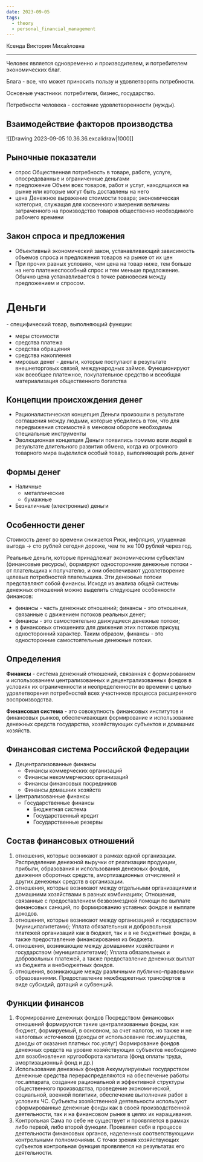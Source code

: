 ```yaml
---
date: 2023-09-05
tags:
  - theory
  - personal_financial_management
---
```


Ксенда Виктория Михайловна

---

Человек является одновременно и производителем, и потребителем экономических благ.

Блага - все, что может приносить пользу и удовлетворять потребности.

Основные участники: потребители, бизнес, государство.

Потребности человека - состояние удовлетворенности (нужды).

## Взаимодействие факторов производства
![[Drawing 2023-09-05 10.36.36.excalidraw|1000]]

## Рыночные показатели
- спрос
  Общественная потребность в товаре, работе, услуге, опосредованные и ограниченные деньгами
- предложение
  Объем всех товаров, работ и услуг, находящихся на рынке или которые могут быть доставлены на него
- цена
  Денежное выражение стоимости товара; экономическая категория, служащая для косвенного измерения величины затраченного на производство товаров общественно необходимого рабочего времени

## Закон спроса и предложения
- Объективный экономический закон, устанавливающий зависимость объемов спроса и предложения товаров на рынке от их цен
- При прочих равных условиях, чем цена на товар ниже, тем больше на него платежеспособный спрос и тем меньше предложение. Обычно цена устанавливается в точке равновесия между предложением и спросом.

# Деньги
\- специфический товар, выполняющий функции:
- меры стоимости
- средства платежа
- средства обращения
- средства накопления
- мировых денег
  \- деньги, которые поступают в результате внешнеторговых связей, международных займов. Функционируют как всеобщее платежное, покупательное средство и всеобщая материализация общественного богатства

## Концепции происхождения денег
- Рационалистическая концепция
  Деньги произошли в результате соглашения между людьми, которые убедились в том, что для передвижения стоимостей в меновом обороте необходимы специальные инструменты
- Эволюционная концепция
  Деньги появились помимо воли людей в результате длительного развития обмена, когда из огромного товарного мира выделился особый товар, выполняющий роль денег

## Формы денег
- Наличные
	- металлические
	- бумажные
- Безналичные (электронные) деньги

## Особенности денег
Стоимость денег во времени снижается
Риск, инфляция, упущенная выгода -> сто рублей сегодня дороже, чем те же 100 рублей через год.

Реальные деньги, которые принадлежат экономическим субъектам (финансовые ресурсы), формируют односторонние денежные потоки - от плательщика к получателю, и они обеспечивают удовлетворение целевых потребностей плательщика. Эти денежные потоки представляют собой финансы.
Исходя из анализа общей системы денежных отношений можно выделить следующие особенности финансов:
- финансы - часть денежных отношений; финансы - это отношения, связанные с движением потоков реальных денег;
- финансы - это самостоятельно движущиеся денежные потоки;
- в финансовых отношениях для движения этих потоков присущ односторонний характер. Таким образом, финансы - это односторонние самостоятельные денежные потоки.

## Определения
**Финансы** - система денежный отношений, связанная с формированием и использованием централизованных и децентрализованных фондов в условиях их ограниченности и неопределенности во времени с целью удовлетворения потребностей всех участников процесса расширенного воспроизводства.

**Финансовая система** - это совокупность финансовых институтов и финансовых рынков, обеспечивающих формирование и использование денежных средств государства, хозяйствующих субъектов и домашних хозяйств.

## Финансовая система Российской Федерации
- Децентрализованные финансы
	- Финансы коммерческих организаций
	- Финансы некоммерческих организаций
	- Финансы финансовых посредников
	- Финансы домашних хозяйств
- Централизованные финансы
	- Государственные финансы
		- Бюджетная система
		- Государственный кредит
		- Государственные резервы

## Состав финансовых отношений
1) отношения, которые возникают в рамках одной организации.
   Распределение денежной выручки от реализации продукции, прибыли, образования и использования денежных фондов, движения оборотных средств, амортизационных отчислений и других денежных средств в организации.
2) отношения, которые возникают между отдельными организациями и домашними хозяйствами в разных комбинациях;
   Отношения, связанные с предоставлением безвозмездной помощи по выплате финансовых санкций, по формированию уставных фондов и выплате доходов.
3) отношения, которые возникают между организацией и государством (муниципалитетами);
   Уплата обязательных и добровольных платежей организаций как в бюджет, так и в не бюджетные фонды, а также предоставление финансирования из бюджета.
4) отношения, возникающие между домашними хозяйствами и государством (муниципалитетами);
   Уплата обязательных и добровольных платежей, а также предоставление денежных выплат из бюджета и внебюджетных фондов.
5) отношения, возникающие между различными публично-правовыми образованиями.
   Предоставление межбюджетных трансфертов в виде субсидий, дотаций и субвенций.

## Функции финансов
1. Формирование денежных фондов
   Посредством финансовых отношений формируются такие централизованные фонды, как бюджет, формируемый, в основном, за счет налогов, но также и не налоговых источников (доходы от использование гос.имущества, доходы от оказания платных гос.услуг)
   Формирование фондов денежных средств на уровне хозяйствующих субъектов необходимо для возобновления кругооборота капитала (фонд оплаты труда, амортизационный фонд и др.)
2. Использование денежных фондов
   Аккумулируемые государством денежные средства перераспределяются на обеспечение работы гос.аппарата, создание рациональной и эффективной структуры общественного производства, проведение экономической, социальной, военной политики, обеспечение выполнения работ в условиях ЧС.
   Субъекты хозяйственной деятельности используют сформированные денежные фонды как в своей производственной деятельности, так и на финансовом рынке в целях их наращивания. 
3. Контрольная
   Сама по себе не существует и проявляется в рамках либо первой, либо второй функции. Проявляет себя в процессе деятельности финансовых органов, наделенных соответствующими контрольными полномочиями.
   С точки зрения хозяйствующих субъектов контрольная функция проявляется на результатах его деятельности.

